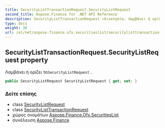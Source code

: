 ```yaml
---
title: SecurityListTransactionRequest.SecurityListRequest
second_title: Aspose.Finance for .NET API Reference
description: SecurityListTransactionRequest ιδιοκτησία. Λαμβάνει ή ορίζει τοSecurityListRequest .
type: docs
weight: 30
url: /el/net/aspose.finance.ofx.securitieslist/securitylisttransactionrequest/securitylistrequest/
---
```

## SecurityListTransactionRequest.SecurityListRequest property

Λαμβάνει ή ορίζει το`SecurityListRequest` .

```csharp
public SecurityListRequest SecurityListRequest { get; set; }
```

### Δείτε επίσης

* class [SecurityListRequest](../../securitylistrequest/)
* class [SecurityListTransactionRequest](../)
* χώρος ονομάτων [Aspose.Finance.Ofx.SecuritiesList](../../securitylisttransactionrequest/)
* συνέλευση [Aspose.Finance](../../../)


